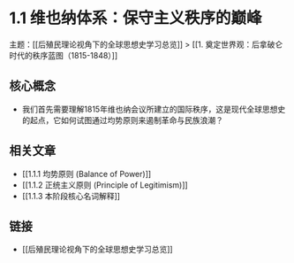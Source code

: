 # 1.1 维也纳体系：保守主义秩序的巅峰

主题：[[后殖民理论视角下的全球思想史学习总览]] > [[1. 奠定世界观：后拿破仑时代的秩序蓝图（1815-1848）]]

## 核心概念

- 我们首先需要理解1815年维也纳会议所建立的国际秩序，这是现代全球思想史的起点，它如何试图通过均势原则来遏制革命与民族浪潮？

## 相关文章

- [[1.1.1 均势原则 (Balance of Power)]]
- [[1.1.2 正统主义原则 (Principle of Legitimism)]]
- [[1.1.3 本阶段核心名词解释]]

## 链接

- [[后殖民理论视角下的全球思想史学习总览]]
